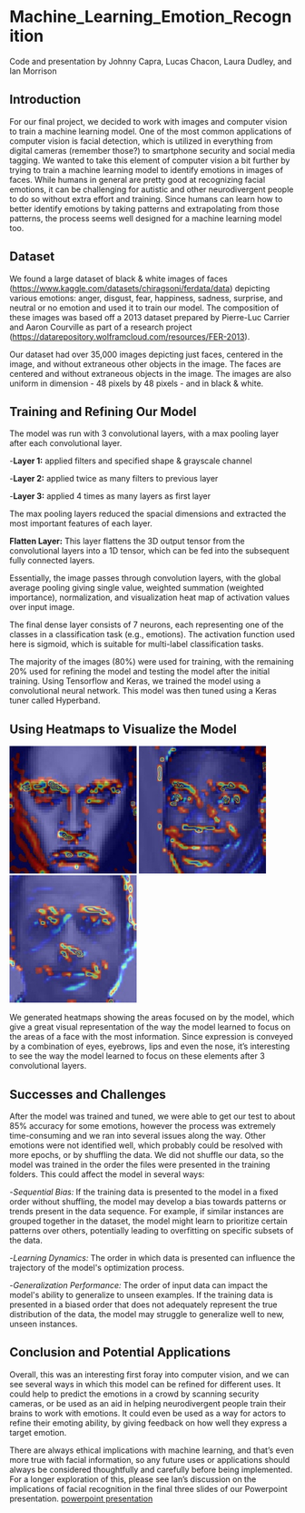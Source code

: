 # Machine_Learning_Emotion_Recognition
Code and presentation by Johnny Capra, Lucas Chacon, Laura Dudley, and Ian Morrison 

## Introduction 

For our final project, we decided to work with images and computer vision to train a machine learning model.  One of the most common applications of computer vision is facial detection, which is utilized in everything from digital cameras (remember those?) to smartphone security and social media tagging. We wanted to take this element of computer vision a bit further by trying to train a machine learning model to identify emotions in images of faces. While humans in general are pretty good at recognizing facial emotions, it can be challenging for autistic and other neurodivergent people to do so without extra effort and training. Since humans can learn how to better identify emotions by taking patterns and extrapolating from those patterns, the process seems well designed for a machine learning model too.

## Dataset

We found a large dataset of black & white images of faces (https://www.kaggle.com/datasets/chiragsoni/ferdata/data) depicting various emotions: anger, disgust, fear, happiness, sadness, surprise, and neutral or no emotion and used it to train our model. The composition of these images was based off a 2013 dataset prepared by Pierre-Luc Carrier and Aaron Courville as part of a research project (https://datarepository.wolframcloud.com/resources/FER-2013). 

Our dataset had over 35,000 images depicting just faces, centered in the image, and without extraneous other objects in the image. The faces are centered and without extraneous objects in the image. The images are also uniform in dimension - 48 pixels by 48 pixels - and in black & white. 

## Training and Refining Our Model

The model was run with 3 convolutional layers, with a max pooling layer after each convolutional layer. 

-**Layer 1:** applied filters and specified shape & grayscale channel

-**Layer 2:** applied twice as many filters to previous layer

-**Layer 3:** applied 4 times as many layers as first layer

The max pooling layers reduced the spacial dimensions and extracted the most important features of each layer.

**Flatten Layer:** This layer flattens the 3D output tensor from the convolutional layers into a 1D tensor, which can be fed into the subsequent fully connected layers. 

Essentially, the image passes through convolution layers, with the global average pooling giving single value, weighted summation (weighted importance), normalization, and visualization heat map of activation values over input image.

The final dense layer consists of 7 neurons, each representing one of the classes in a classification task (e.g., emotions). The activation function used here is sigmoid, which is suitable for multi-label classification tasks.

The majority of the images (80%) were used for training, with the remaining 20% used for refining the model and testing the model after the initial training. Using Tensorflow and Keras, we trained the model using a convolutional neural network. This model was then tuned using a Keras tuner called Hyperband.

## Using Heatmaps to Visualize the Model
![cam_angry_2](https://github.com/johnnycapra/Machine_Learning_Emotion_Recognition/blob/main/output/cam_angry_2.jpg) ![cam_happy_2](https://github.com/johnnycapra/Machine_Learning_Emotion_Recognition/blob/main/output/cam_happy_2.jpg) ![cam_sad](https://github.com/johnnycapra/Machine_Learning_Emotion_Recognition/blob/main/output/cam_sad.jpg)

We generated heatmaps showing the areas focused on by the model, which give a great visual representation of the way the model learned to focus on the areas of a face with the most information. Since expression is conveyed by a combination of eyes, eyebrows, lips and even the nose, it’s interesting to see the way the model learned to focus on these elements after 3 convolutional layers.


## Successes and Challenges

After the model was trained and tuned, we were able to get our test to about 85% accuracy for some emotions, however the process was extremely time-consuming and we ran into several issues along the way. Other emotions were not identified well, which probably could be resolved with more epochs, or by shuffling the data.
We did not shuffle our data, so the model was trained in the order the files were presented in the training folders. This could affect the model in several ways: 

-_Sequential Bias:_ If the training data is presented to the model in a fixed order without shuffling, the model may develop a bias towards patterns or trends present in the data sequence. For example, if similar instances are grouped together in the dataset, the model might learn to prioritize certain patterns over others, potentially leading to overfitting on specific subsets of the data.

-_Learning Dynamics:_ The order in which data is presented can influence the trajectory of the model's optimization process. 

-_Generalization Performance:_ The order of input data can impact the model's ability to generalize to unseen examples. If the training data is presented in a biased order that does not adequately represent the true distribution of the data, the model may struggle to generalize well to new, unseen instances.

## Conclusion and Potential Applications
Overall, this was an interesting first foray into computer vision, and we can see several ways in which this model can be refined for different uses. It could help to predict the emotions in a crowd by scanning security cameras, or be used as an aid in helping neurodivergent people train their brains to work with emotions. It could even be used as a way for actors to refine their emoting ability, by giving feedback on how well they express a target emotion. 

There are always ethical implications with machine learning, and that’s even more true with facial information, so any future uses or applications should always be considered thoughtfully and carefully before being implemented. For a longer exploration of this, please see Ian’s discussion on the implications of facial recognition in the final three slides of our Powerpoint presentation. [powerpoint presentation](https://github.com/johnnycapra/Machine_Learning_Emotion_Recognition/blob/main/ASU%20Project%204.pptx)
